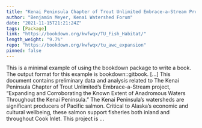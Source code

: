 ```yaml
---
title: "Kenai Peninsula Chapter of Trout Unlimited Embrace-a-Stream Project: Expanding and Corroborating the Known Extent of Anadromous Waters Throughout the Kenai Peninsula"
author: "Benjamin Meyer, Kenai Watershed Forum"
date: "2021-11-15T21:21:24Z"
tags: [Package]
link: "https://bookdown.org/kwfwqx/TU_Fish_Habitat/"
length_weight: "9.7%"
repo: "https://bookdown.org/kwfwqx/tu_awc_expansion"
pinned: false
---
```


This is a minimal example of using the bookdown package to write a book. The output format for this example is bookdown::gitbook. [...] This document contains preliminary data and analysis related to The Kenai Peninsula Chapter of Trout Unlimited’s Embrace-a-Stream project, “Expanding and Corroborating the Known Extent of Anadromous Waters Throughout the Kenai Peninsula.” The Kenai Peninsula’s watersheds are significant producers of Pacific salmon. Critical to Alaska’s economic and cultural wellbeing, these salmon support fisheries both inland and throughout Cook Inlet. This project is ...
